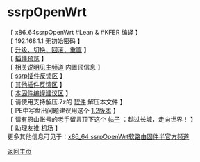 # ssrpOpenWrt

【 x86_64ssrpOpenWrt #Lean & #KFER 编译 】       
【 192.168.1.1 无初始密码 】       
【 [升级、切换、回滚、重置](https://t.me/OpenWRTcn/48) 】     
【 [插件预览](https://github.com/boduoyejieyi666/whonolikeboduoyejieyi/blob/main/ssrp/bio/1.png) 】       
【 [相关说明见主频道](https://t.me/OpenWRTcn) 内置顶信息 】                
【 [ssrp插件反馈区](https://github.com/fw876/helloworld/issues) 】              
【 [其他插件反馈区](https://github.com/coolsnowwolf/lede/issues) 】               
【 [本固件编译建议区](https://github.com/KFERMercer/OpenWrt/issues) 】          
【 请使用支持解压.7z的 [软件](https://cn.bandisoft.com/bandizip/) 解压本文件 】      
【 PE中写盘出问题建议用这个 [1.2版本](https://t.me/OpenWRTcn/8) 】      
【 请有恩山账号的老手留言顶下这个 [帖子](https://www.right.com.cn/forum/thread-4053643-1-1.html) ：越过长城，走向世界！ 】         
【 助理友推 [机场](https://github.com/boduoyejieyi666/whonolikeboduoyejieyi/blob/main/youlian/jichang.md) 】           
更多其他信息可见于：[x86_64 ssrpOpenWrt软路由固件半官方频道](https://t.me/ssrpOpenWRT)         

[返回主页](https://github.com/boduoyejieyi666/whonolikeboduoyejieyi/blob/main/README.md)        

